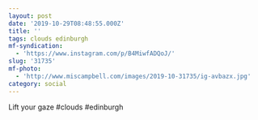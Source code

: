 ```yaml
---
layout: post
date: '2019-10-29T08:48:55.000Z'
title: ''
tags: clouds edinburgh
mf-syndication:
  - 'https://www.instagram.com/p/B4MiwfADQoJ/'
slug: '31735'
mf-photo:
  - 'http://www.miscampbell.com/images/2019-10-31735/ig-avbazx.jpg'
category: social
---
```

Lift your gaze #clouds #edinburgh
